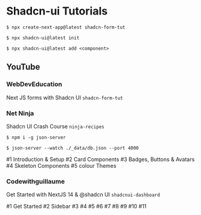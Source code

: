 # Shadcn-ui Tutorials

`$ npx create-next-app@latest shadcn-form-tut`

`$ npx shadcn-ui@latest init`

`$ npx shadcn-ui@latest add <component>`

## YouTube

### WebDevEducation

Next JS forms with Shadcn UI
`shadcn-form-tut`

### Net Ninja

Shadcn UI Crash Course
`ninja-recipes`

`$ npm i -g json-server`

`$ json-server --watch ./_data/db.json --port 4000`

#1 Introduction & Setup
#2 Card Components
#3 Badges, Buttons & Avatars
#4 Skeleton Components
#5 colour Themes

### Codewithguillaume

Get Started with NextJS 14 & @shadcn UI
`shadcnui-dashboard`

#1 Get Started
#2 Sidebar
#3
#4
#5
#6
#7
#8
#9
#10
#11
